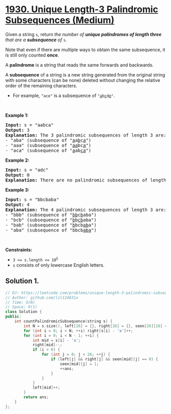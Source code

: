 # [1930. Unique Length-3 Palindromic Subsequences (Medium)](https://leetcode.com/problems/unique-length-3-palindromic-subsequences/)

<p>Given a string <code>s</code>, return <em>the number of <strong>unique palindromes of length three</strong> that are a <strong>subsequence</strong> of </em><code>s</code>.</p>

<p>Note that even if there are multiple ways to obtain the same subsequence, it is still only counted <strong>once</strong>.</p>

<p>A <strong>palindrome</strong> is a string that reads the same forwards and backwards.</p>

<p>A <strong>subsequence</strong> of a string is a new string generated from the original string with some characters (can be none) deleted without changing the relative order of the remaining characters.</p>

<ul>
	<li>For example, <code>"ace"</code> is a subsequence of <code>"<u>a</u>b<u>c</u>d<u>e</u>"</code>.</li>
</ul>

<p>&nbsp;</p>
<p><strong>Example 1:</strong></p>

<pre><strong>Input:</strong> s = "aabca"
<strong>Output:</strong> 3
<strong>Explanation:</strong> The 3 palindromic subsequences of length 3 are:
- "aba" (subsequence of "<u>a</u>a<u>b</u>c<u>a</u>")
- "aaa" (subsequence of "<u>aa</u>bc<u>a</u>")
- "aca" (subsequence of "<u>a</u>ab<u>ca</u>")
</pre>

<p><strong>Example 2:</strong></p>

<pre><strong>Input:</strong> s = "adc"
<strong>Output:</strong> 0
<strong>Explanation:</strong> There are no palindromic subsequences of length 3 in "adc".
</pre>

<p><strong>Example 3:</strong></p>

<pre><strong>Input:</strong> s = "bbcbaba"
<strong>Output:</strong> 4
<strong>Explanation:</strong> The 4 palindromic subsequences of length 3 are:
- "bbb" (subsequence of "<u>bb</u>c<u>b</u>aba")
- "bcb" (subsequence of "<u>b</u>b<u>cb</u>aba")
- "bab" (subsequence of "<u>b</u>bcb<u>ab</u>a")
- "aba" (subsequence of "bbcb<u>aba</u>")
</pre>

<p>&nbsp;</p>
<p><strong>Constraints:</strong></p>

<ul>
	<li><code>3 &lt;= s.length &lt;= 10<sup>5</sup></code></li>
	<li><code>s</code> consists of only lowercase English letters.</li>
</ul>


## Solution 1.

```cpp
// OJ: https://leetcode.com/problems/unique-length-3-palindromic-subsequences/
// Author: github.com/lzl124631x
// Time: O(N)
// Space: O(1)
class Solution {
public:
    int countPalindromicSubsequence(string s) {
        int N = s.size(), left[26] = {}, right[26] = {}, seen[26][26] = {}, ans = 0;
        for (int i = 0; i < N; ++i) right[s[i] - 'a']++;
        for (int i = 0; i < N - 1; ++i) {
            int mid = s[i] - 'a';
            right[mid]--;
            if (i > 0) {
                for (int j = 0; j < 26; ++j) {
                    if (left[j] && right[j] && seen[mid][j] == 0) {
                        seen[mid][j] = 1;
                        ++ans;
                    }
                }
            }
            left[mid]++;
        }
        return ans;
    }
};
```